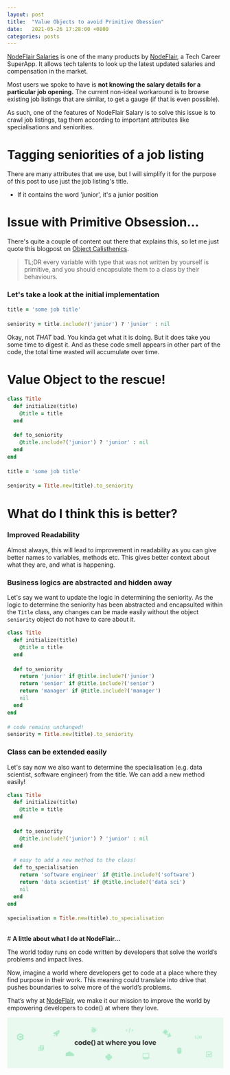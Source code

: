 ```yaml
---
layout: post
title:  "Value Objects to avoid Primitive Obession"
date:   2021-05-26 17:28:00 +0800
categories: posts
---
```


[NodeFlair Salaries][nodeflair-salaries] is one of the many products by [NodeFlair][nodeflair-website], a Tech Career SuperApp. It allows tech talents to look up the latest updated salaries and compensation in the market. 

Most users we spoke to have is <b>not knowing the salary details for a particular job opening.</b> The current non-ideal workaround is to browse existing job listings that are similar, to get a gauge (if that is even possible).

As such, one of the features of NodeFlair Salary is to solve this issue is to crawl job listings, tag them according to important attributes like specialisations and seniorities.

# <b>Tagging seniorities of a job listing</b>

There are many attributes that we use, but I will simplify it for the purpose of this post to use just the job listing's title.
- If it contains the word 'junior', it's a junior position

# <b>Issue with Primitive Obsession...</b>

There's quite a couple of content out there that explains this, so let me just quote this blogpost on [Object Calisthenics](https://medium.com/@davidsen/clean-code-object-calisthenics-f6f4dec07c8b).

> TL;DR every variable with type that was not written by yourself is primitive, and you should encapsulate them to a class by their behaviours.

### Let's take a look at the initial implementation

```ruby
title = 'some job title'

seniority = title.include?('junior') ? 'junior' : nil
```

Okay, not <i>THAT</i> bad. You kinda get what it is doing. But it does take you some time to digest it. And as these code smell appears in other part of the code, the total time wasted will accumulate over time.

# <b>Value Object to the rescue!</b>

```ruby
class Title
  def initialize(title)
    @title = title
  end

  def to_seniority
    @title.include?('junior') ? 'junior' : nil
  end
end

title = 'some job title'

seniority = Title.new(title).to_seniority
```

# <b>What do I think this is better?</b>

### Improved Readability

Almost always, this will lead to improvement in readability as you can give better names to variables, methods etc. This gives better context about what they are, and what is happening.

### Business logics are abstracted and hidden away

Let's say we want to update the logic in determining the seniority. As the logic to determine the seniority has been abstracted and encapsulted within the `Title` class, any changes can be made easily without the object `seniority` object do not have to care about it.

```ruby
class Title
  def initialize(title)
    @title = title
  end

  def to_seniority
    return 'junior' if @title.include?('junior')
    return 'senior' if @title.include?('senior')
    return 'manager' if @title.include?('manager')
    nil
  end
end

# code remains unchanged!
seniority = Title.new(title).to_seniority  
```

### Class can be extended easily

Let's say now we also want to determine the specialisation (e.g. data scientist, software engineer) from the title. We can add a new method easily!

```ruby
class Title
  def initialize(title)
    @title = title
  end

  def to_seniority
    @title.include?('junior') ? 'junior' : nil
  end

  # easy to add a new method to the class!
  def to_specialisation
    return 'software engineer' if @title.include?('software')
    return 'data scientist' if @title.include?('data sci')
    nil
  end
end

specialisation = Title.new(title).to_specialisation
```

<br>
# <b>A little about what I do at NodeFlair...</b>

The world today runs on code written by developers that solve the world’s problems and impact lives.
  
Now, imagine a world where developers get to code at a place where they find purpose in their work. This meaning could translate into drive that pushes boundaries to solve more of the world’s problems.

That’s why at [NodeFlair][nodeflair-website], we make it our mission to improve the world by empowering developers to code() at where they love.

![NodeFlair Banner][banner]

[scenic-gem]:                 https://github.com/scenic-views/scenic
[nodeflair-website]:          https://www.nodeflair.com
[nodeflair-salaries]:         https://www.nodeflair.com/salaries
[banner]:                     /assets/banner.jpg